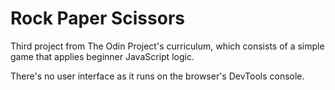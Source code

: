 # Rock Paper Scissors

Third project from The Odin Project's curriculum, which consists of a
simple game that applies beginner JavaScript logic.

There's no user interface as it runs on the browser's DevTools console.